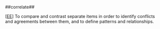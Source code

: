 ##correlate##

\[[EE](SOURCES.md#EE)\]  To compare and contrast separate items in order to identify conflicts and agreements between them, and to define patterns and relationships.
